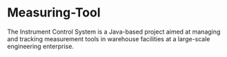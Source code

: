 # Measuring-Tool
The Instrument Control System is a Java-based project aimed at managing and tracking measurement tools in warehouse facilities at a large-scale engineering enterprise. 

